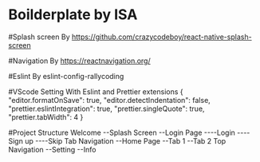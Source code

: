 # Boilderplate by ISA

#Splash screen
By https://github.com/crazycodeboy/react-native-splash-screen

#Navigation
By https://reactnavigation.org/

#Eslint
By eslint-config-rallycoding

#VScode Setting
With Eslint and Prettier extensions
{
"editor.formatOnSave": true,
"editor.detectIndentation": false,
"prettier.eslintIntegration": true,
"prettier.singleQuote": true,
"prettier.tabWidth": 4
}

#Project Structure
Welcome
--Splash Screen
--Login Page
----Login
----Sign up
----Skip
Tab Navigation
--Home Page
--Tab 1
--Tab 2
Top Navigation
--Setting
--Info
